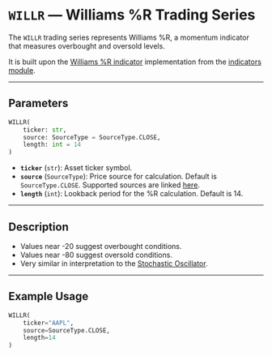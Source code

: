 
# `WILLR` — Williams %R Trading Series

The `WILLR` trading series represents Williams %R, a momentum indicator that measures overbought and oversold levels.

It is built upon the [Williams %R indicator](https://github.com/DrDanicka/trading_strategy_tester/blob/main/trading_strategy_tester/indicators/momentum/willr.py) implementation from the [indicators module](../indicators.md).

---

## Parameters

```python
WILLR(
    ticker: str,
    source: SourceType = SourceType.CLOSE,
    length: int = 14
)
```

- **`ticker`** (`str`): Asset ticker symbol.
- **`source`** (`SourceType`): Price source for calculation. Default is `SourceType.CLOSE`. Supported sources are linked [here](../enums/source.md).
- **`length`** (`int`): Lookback period for the %R calculation. Default is 14.

---

## Description

- Values near -20 suggest overbought conditions.
- Values near -80 suggest oversold conditions.
- Very similar in interpretation to the [Stochastic Oscillator](percent_k.md).

---

## Example Usage

```python
WILLR(
    ticker="AAPL",
    source=SourceType.CLOSE,
    length=14
)
```
